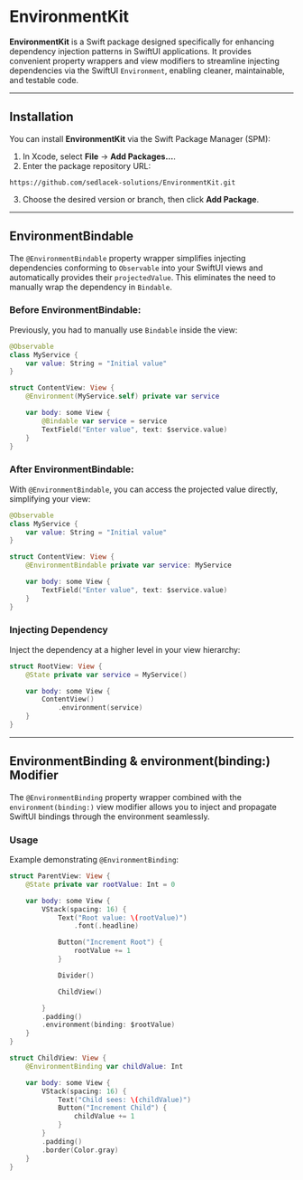 # EnvironmentKit

**EnvironmentKit** is a Swift package designed specifically for enhancing dependency injection patterns in SwiftUI applications. It provides convenient property wrappers and view modifiers to streamline injecting dependencies via the SwiftUI `Environment`, enabling cleaner, maintainable, and testable code.

---

## Installation

You can install **EnvironmentKit** via the Swift Package Manager (SPM):

1. In Xcode, select **File** → **Add Packages...**.
2. Enter the package repository URL:

```
https://github.com/sedlacek-solutions/EnvironmentKit.git
```

3. Choose the desired version or branch, then click **Add Package**.

---

## EnvironmentBindable

The `@EnvironmentBindable` property wrapper simplifies injecting dependencies conforming to `Observable` into your SwiftUI views and automatically provides their `projectedValue`. This eliminates the need to manually wrap the dependency in `Bindable`.

### Before EnvironmentBindable:

Previously, you had to manually use `Bindable` inside the view:

```swift
@Observable
class MyService {
    var value: String = "Initial value"
}

struct ContentView: View {
    @Environment(MyService.self) private var service

    var body: some View {
        @Bindable var service = service
        TextField("Enter value", text: $service.value)
    }
}
```

### After EnvironmentBindable:

With `@EnvironmentBindable`, you can access the projected value directly, simplifying your view:

```swift
@Observable
class MyService {
    var value: String = "Initial value"
}

struct ContentView: View {
    @EnvironmentBindable private var service: MyService

    var body: some View {
        TextField("Enter value", text: $service.value)
    }
}
```

### Injecting Dependency

Inject the dependency at a higher level in your view hierarchy:

```swift
struct RootView: View {
    @State private var service = MyService()

    var body: some View {
        ContentView()
            .environment(service)
    }
}
```

---

## EnvironmentBinding & environment(binding:) Modifier

The `@EnvironmentBinding` property wrapper combined with the `environment(binding:)` view modifier allows you to inject and propagate SwiftUI bindings through the environment seamlessly.

### Usage

Example demonstrating `@EnvironmentBinding`:

```swift
struct ParentView: View {
    @State private var rootValue: Int = 0

    var body: some View {
        VStack(spacing: 16) {
            Text("Root value: \(rootValue)")
                .font(.headline)

            Button("Increment Root") {
                rootValue += 1
            }

            Divider()

            ChildView()

        }
        .padding()
        .environment(binding: $rootValue)
    }
}

struct ChildView: View {
    @EnvironmentBinding var childValue: Int

    var body: some View {
        VStack(spacing: 16) {
            Text("Child sees: \(childValue)")
            Button("Increment Child") {
                childValue += 1
            }
        }
        .padding()
        .border(Color.gray)
    }
}
```
